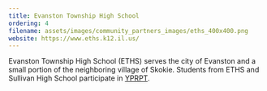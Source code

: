 ```yaml
---
title: Evanston Township High School
ordering: 4
filename: assets/images/community_partners_images/eths_400x400.png
website: https://www.eths.k12.il.us/
---
```


Evanston Township High School (ETHS) serves the city of Evanston and a small portion of the neighboring village of Skokie. Students from ETHS and Sullivan High School participate in [YPRPT](../projects/#yprpt).